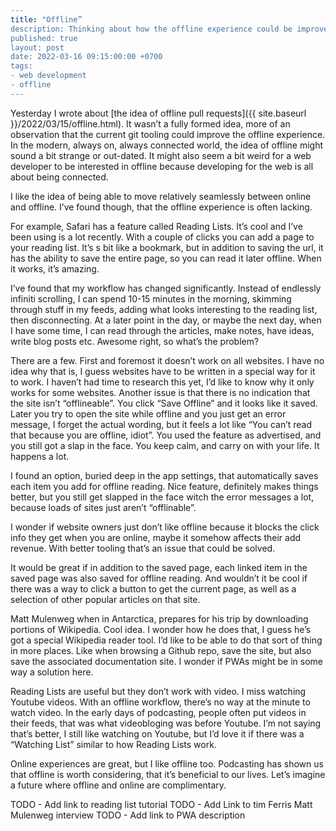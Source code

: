 ```yaml
---
title: "Offline”
description: Thinking about how the offline experience could be improved
published: true
layout: post
date: 2022-03-16 09:15:00:00 +0700
tags:
- web development
- offline
--- 
```

Yesterday I wrote about [the idea of offline pull requests]({{ site.baseurl }}/2022/03/15/offline.html). It wasn’t a fully formed idea, more of an observation that the current git tooling could improve the offline experience. In the modern, always on, always connected world, the idea of offline might sound a bit strange or out-dated. It might also seem a bit weird for a web developer to be interested in offline because developing for the web is all about being connected. 

I like the idea of being able to move relatively seamlessly between online and offline. I’ve found though, that the offline experience is often lacking.

For example, Safari has a feature called Reading Lists. It’s cool and I’ve been using is a lot recently. With a couple of clicks you can add a page to your reading list. It’s s bit like a bookmark, but in addition to saving the url, it has the ability to save the entire page, so you can read it later offline. When it works, it’s amazing. 

I’ve found that my workflow has changed significantly. Instead of endlessly infiniti scrolling, I can spend 10-15 minutes in the morning, skimming through stuff in my feeds, adding what looks interesting to the reading list, then disconnecting. At a later point in the day, or maybe the next day, when I have some time, I can read through the articles, make notes, have ideas, write blog posts etc. Awesome right, so what’s the problem?

There are a few. First and foremost it doesn’t work on all websites. I have no idea why that is, I guess websites have to be written in a special way for it to work. I haven’t had time to research this yet, I’d like to know why it only works for some websites. Another issue is that there is no indication that the site isn’t “offlineable”. You click “Save Offline” and it looks like it saved. Later you try to open the site while offline and you just get an error message, I forget the actual wording, but it feels a lot like “You can’t read that because you are offline, idiot”. You used the feature as advertised, and you still got a slap in the face. You keep calm, and carry on with your life. It happens a lot.

I found an option, buried deep in the app settings, that automatically saves each item you add for offline reading. Nice feature, definitely makes things better, but you still get slapped in the face witch the error messages a lot, because loads of sites just aren’t “offlinable”.

I wonder if website owners just don’t like offline because it blocks the click info they get when you are online, maybe it somehow affects their add revenue. With better tooling that’s an issue that could be solved.

It would be great if in addition to the saved page, each linked item in the saved page was also saved for offline reading. And wouldn’t it be cool if there was a way to click a button to get the current page, as well as a selection of other popular articles on that site.

Matt Mulenweg when in Antarctica, prepares for his trip by downloading portions of Wikipedia. Cool idea. I wonder how he does that, I guess he’s got a special Wikipedia reader tool. I’d like to be able to do that sort of thing in more places. Like when browsing a Github repo, save the site, but also save the associated documentation site. I wonder if PWAs might be in some way a solution here.

Reading Lists are useful but they don’t work with video. I miss watching Youtube videos. With an offline workflow, there’s no way at the minute to watch video. In the early days of podcasting, people often put videos in their feeds, that was what videobloging was before Youtube. I’m not saying that’s better, I still like watching on Youtube, but I’d love it if there was a “Watching List” similar to how Reading Lists work.

Online experiences are great, but I like offline too. Podcasting has shown us that offline is worth considering, that it’s beneficial to our lives. Let’s imagine a future where offline and online are complimentary.

TODO - Add link to reading list tutorial
TODO - Add Link to tim Ferris Matt Mulenweg interview
TODO - Add link to PWA description 